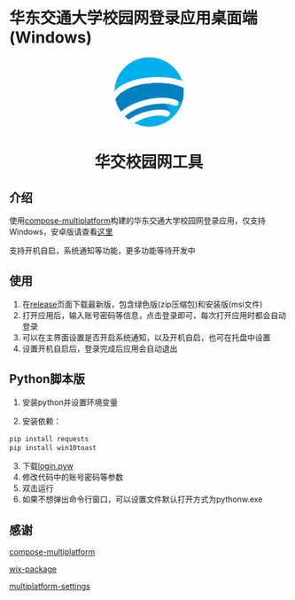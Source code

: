 # 华东交通大学校园网登录应用桌面端(Windows)



<div align="center">
<img width="125" height="125" src="src/main/resources/icon.svg" alt="legado"/>  

<h1>华交校园网工具</h1>

</div>

## 介绍
使用[compose-multiplatform](https://github.com/JetBrains/compose-multiplatform)构建的华东交通大学校园网登录应用，仅支持Windows，安卓版请查看[这里](https://github.com/Agiens02/ECJTU-AutoLogin)

支持开机自启，系统通知等功能，更多功能等待开发中

## 使用
1. 在[release](https://github.com/Agiens02/ECJTU-AutoLogin-Desktop/releases)页面下载最新版，包含绿色版(zip压缩包)和安装版(msi文件)
2. 打开应用后，输入账号密码等信息，点击登录即可，每次打开应用时都会自动登录
3. 可以在主界面设置是否开启系统通知，以及开机自启，也可在托盘中设置
4. 设置开机自启后，登录完成后应用会自动退出

## Python脚本版

1. 安装python并设置环境变量

2. 安装依赖：
```bash
pip install requests
pip install win10toast
```

3. 下载[login.pyw](./login.pyw)
4. 修改代码中的账号密码等参数
5. 双击运行
6. 如果不想弹出命令行窗口，可以设置文件默认打开方式为pythonw.exe

## 感谢

[compose-multiplatform](https://github.com/JetBrains/compose-multiplatform)

[wix-package](https://github.com/tangshimin/wix-package)

[multiplatform-settings](https://github.com/russhwolf/multiplatform-settings)

